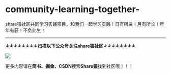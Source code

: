 # community-learning-together-
share猿社区共同学习实践项目，和我们一起学习实践！日有所进！月有所长！年年有获！不负此生！


---
**↓↓↓↓↓↓↓↓扫描以下公众号关注share猿社区↓↓↓↓↓↓↓↓**

![](http://upload-images.jianshu.io/upload_images/3084894-e6e9a10cf3e08bba?imageMogr2/auto-orient/strip%7CimageView2/2/w/1240)

更多内容请在**简书、掘金、CSDN**搜索**Share猿**找到社区哦！！！